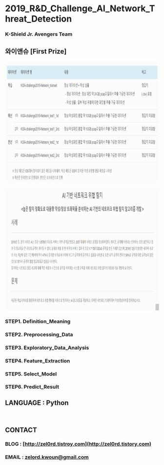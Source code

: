 **2019_R&D_Challenge_AI_Network_Threat_Detection**
==========
### K-Shield Jr. Avengers Team
## 와이앤슈 [First Prize]  

<!-- <img src="https://github.com/zel0rd/2019_R-D_Challenge_AI_Network_Threat_Detection/blob/master/References/story/dataset.png" width="600px" height="400px" ></img><br/> -->
<img src="https://github.com/zel0rd/2019_R-D_Challenge_AI_Network_Threat_Detection/blob/master/References/dataset.png
" width="600px" height="400px" ></img><br/>

<img src="https://github.com/zel0rd/2019_R-D_Challenge_AI_Network_Threat_Detection/blob/master/References/define.png" width="600px" height="400px" ></img><br/>


### STEP1. Definition_Meaning  

### STEP2. Preprocessing_Data  

### STEP3. Exploratory_Data_Analysis  

### STEP4. Feature_Extraction  

### STEP5. Select_Model  

### STEP6. Predict_Result  


## LANGUAGE : Python

<br>

## CONTACT
### BLOG : [http://zel0rd.tistroy.com](http://zel0rd.tistory.com)
### EMAIL : zelord.kwoun@gmail.com
